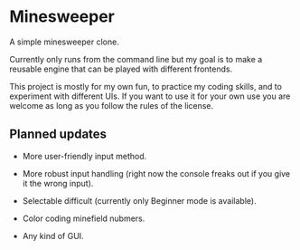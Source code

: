 # Minesweeper

A simple minesweeper clone.

Currently only runs from the command line but my goal is to make a reusable engine that can be played with different frontends.

This project is mostly for my own fun, to practice my coding skills, and to experiment with different UIs. If you want to use it for your own use you are welcome as long as you follow the rules of the license.

## Planned updates

* More user-friendly input method.

* More robust input handling (right now the console freaks out if you give it the wrong input).

* Selectable difficult (currently only Beginner mode is available).

* Color coding minefield nubmers.

* Any kind of GUI.
